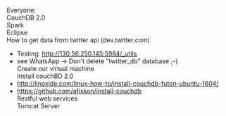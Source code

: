
Everyone:<br>
CouchDB 2.0 <br>
Spark </br>
Eclipse </br>
How to get data from twitter api (dev.twitter.com) </br>
  - Testing: http://130.56.250.145:5984/_utils </br>
  - see WhatsApp -> Don't delete "twitter_db" database ;-) </br>
Create our virtual machine </br>
Install couchBD 2.0<br>
  - http://linoxide.com/linux-how-to/install-couchdb-futon-ubuntu-1604/ </br>
  - https://github.com/afiskon/install-couchdb </br>
Restful web services <br>
Tomcat Server 
